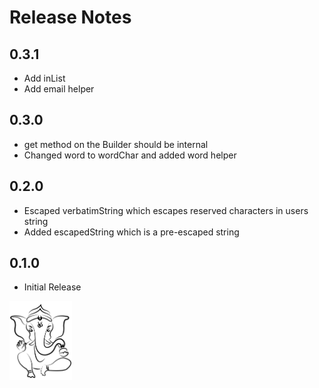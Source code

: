 Release Notes
=============

## 0.3.1
* Add inList
* Add email helper 

## 0.3.0
* get method on the Builder should be internal
* Changed word to wordChar and added word helper

## 0.2.0
* Escaped verbatimString which escapes reserved characters in users string
* Added escapedString which is a pre-escaped string

## 0.1.0
* Initial Release

<img src="./ganapati.png" width="100" />
